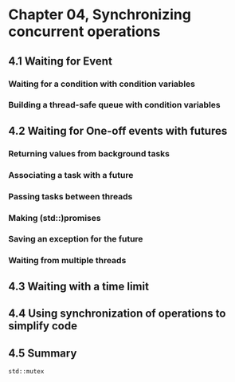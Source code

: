 # Chapter 04, Synchronizing concurrent operations




## 4.1 Waiting for Event

### Waiting for a condition with condition variables
### Building a thread-safe queue with condition variables

## 4.2 Waiting for One-off events with futures
### Returning values from background tasks
### Associating a task with a future
### Passing tasks between threads
### Making (std::)promises
### Saving an exception for the future
### Waiting from multiple threads
## 4.3 Waiting with a time limit
## 4.4 Using synchronization of operations to simplify code
## 4.5 Summary

```std::mutex```
